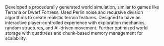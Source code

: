Developed a procedurally generated world simulation, similar to games like Terraria or Dwarf Fortress.
Used Perlin noise and recursive division algorithms to create realistic terrain features.
Designed to have an interactive player-controlled experience with exploration mechanics, random structures, and AI-driven movement.
Further optimized world storage with quadtrees and chunk-based memory management for scalability.
